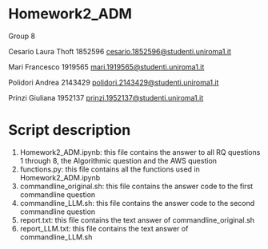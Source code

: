 # Homework2_ADM

Group 8

Cesario Laura Thoft 1852596 cesario.1852596@studenti.uniroma1.it

Mari Francesco 1919565 mari.1919565@studenti.uniroma1.it

Polidori Andrea 2143429 polidori.2143429@studenti.uniroma1.it

Prinzi Giuliana 1952137  prinzi.1952137@studenti.uniroma1.it

# Script description
1. Homework2_ADM.ipynb: this file contains the answer to all RQ questions 1 through 8, the Algorithmic question and the AWS question
2. functions.py: this file contains all the functions used in Homework2_ADM.ipynb
3. commandline_original.sh: this file contains the answer code to the first commandline question
4. commandline_LLM.sh: this file contains the answer code to the second commandline question
5. report.txt: this file contains the text answer of commandline_original.sh
6. report_LLM.txt: this file contains the text answer of commandline_LLM.sh
